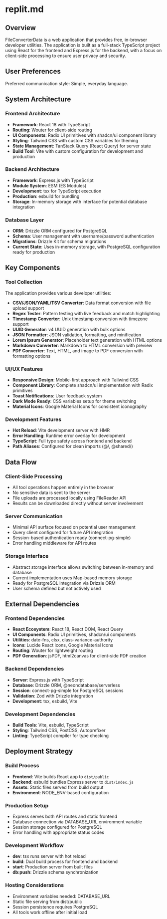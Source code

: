 # replit.md

## Overview

FileConverterData is a web application that provides free, in-browser developer utilities. The application is built as a full-stack TypeScript project using React for the frontend and Express.js for the backend, with a focus on client-side processing to ensure user privacy and security.

## User Preferences

Preferred communication style: Simple, everyday language.

## System Architecture

### Frontend Architecture
- **Framework**: React 18 with TypeScript
- **Routing**: Wouter for client-side routing
- **UI Components**: Radix UI primitives with shadcn/ui component library
- **Styling**: Tailwind CSS with custom CSS variables for theming
- **State Management**: TanStack Query (React Query) for server state
- **Build Tool**: Vite with custom configuration for development and production

### Backend Architecture
- **Framework**: Express.js with TypeScript
- **Module System**: ESM (ES Modules)
- **Development**: tsx for TypeScript execution
- **Production**: esbuild for bundling
- **Storage**: In-memory storage with interface for potential database integration

### Database Layer
- **ORM**: Drizzle ORM configured for PostgreSQL
- **Schema**: User management with username/password authentication
- **Migrations**: Drizzle Kit for schema migrations
- **Current State**: Uses in-memory storage, with PostgreSQL configuration ready for production

## Key Components

### Tool Collection
The application provides various developer utilities:
- **CSV/JSON/YAML/TSV Converter**: Data format conversion with file upload support
- **Regex Tester**: Pattern testing with live feedback and match highlighting
- **Timestamp Converter**: Unix timestamp conversion with timezone support
- **UUID Generator**: v4 UUID generation with bulk options
- **JSON Formatter**: JSON validation, formatting, and minification
- **Lorem Ipsum Generator**: Placeholder text generation with HTML options
- **Markdown Converter**: Markdown to HTML conversion with preview
- **PDF Converter**: Text, HTML, and image to PDF conversion with formatting options

### UI/UX Features
- **Responsive Design**: Mobile-first approach with Tailwind CSS
- **Component Library**: Complete shadcn/ui implementation with Radix primitives
- **Toast Notifications**: User feedback system
- **Dark Mode Ready**: CSS variables setup for theme switching
- **Material Icons**: Google Material Icons for consistent iconography

### Development Features
- **Hot Reload**: Vite development server with HMR
- **Error Handling**: Runtime error overlay for development
- **TypeScript**: Full type safety across frontend and backend
- **Path Aliases**: Configured for clean imports (@/, @shared/)

## Data Flow

### Client-Side Processing
- All tool operations happen entirely in the browser
- No sensitive data is sent to the server
- File uploads are processed locally using FileReader API
- Results can be downloaded directly without server involvement

### Server Communication
- Minimal API surface focused on potential user management
- Query client configured for future API integration
- Session-based authentication ready (connect-pg-simple)
- Error handling middleware for API routes

### Storage Interface
- Abstract storage interface allows switching between in-memory and database
- Current implementation uses Map-based memory storage
- Ready for PostgreSQL integration via Drizzle ORM
- User schema defined but not actively used

## External Dependencies

### Frontend Dependencies
- **React Ecosystem**: React 18, React DOM, React Query
- **UI Components**: Radix UI primitives, shadcn/ui components
- **Utilities**: date-fns, clsx, class-variance-authority
- **Icons**: Lucide React icons, Google Material Icons
- **Routing**: Wouter for lightweight routing
- **PDF Generation**: jsPDF, html2canvas for client-side PDF creation

### Backend Dependencies
- **Server**: Express.js with TypeScript
- **Database**: Drizzle ORM, @neondatabase/serverless
- **Session**: connect-pg-simple for PostgreSQL sessions
- **Validation**: Zod with Drizzle integration
- **Development**: tsx, esbuild, Vite

### Development Dependencies
- **Build Tools**: Vite, esbuild, TypeScript
- **Styling**: Tailwind CSS, PostCSS, Autoprefixer
- **Linting**: TypeScript compiler for type checking

## Deployment Strategy

### Build Process
- **Frontend**: Vite builds React app to `dist/public`
- **Backend**: esbuild bundles Express server to `dist/index.js`
- **Assets**: Static files served from build output
- **Environment**: NODE_ENV-based configuration

### Production Setup
- Express serves both API routes and static frontend
- Database connection via DATABASE_URL environment variable
- Session storage configured for PostgreSQL
- Error handling with appropriate status codes

### Development Workflow
- **dev**: tsx runs server with hot reload
- **build**: Dual build process for frontend and backend
- **start**: Production server from built files
- **db:push**: Drizzle schema synchronization

### Hosting Considerations
- Environment variables needed: DATABASE_URL
- Static file serving from dist/public
- Session persistence requires PostgreSQL
- All tools work offline after initial load